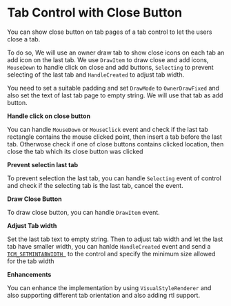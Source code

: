 # Tab Control with Close Button
You can show close button on tab pages of a tab control to let the users close a tab.

To do so, We will use an owner draw tab to show close icons on each tab an add icon on the last tab. We use `DrawItem` to draw close and add icons, `MouseDown` to handle click on close and add buttons, `Selecting` to prevent selecting of the last tab and `HandleCreated` to adjust tab width.

You need to set a suitable padding and set `DrawMode` to `OwnerDrawFixed` and also set the text of last tab page to empty string. We will use that tab as add button. 

**Handle click on close button**

You can handle `MouseDown` or `MouseClick` event and check if the last tab rectangle contains the mouse clicked point, then insert a tab before the last tab. Otherwose check if one of close buttons contains clicked location, then close the tab which its close button was clicked

**Prevent selectin last tab**

To prevent selection the last tab, you can handle `Selecting` event of control and check if the selecting tab is the last tab, cancel the event.

**Draw Close Button**

To draw close button, you can handle `DrawItem` event. 

**Adjust Tab width**

Set the last tab text to empty string. Then to adjust tab width and let the last tab have smaller width, you can hanlde `HandleCreated` event and send a [`TCM_SETMINTABWIDTH `](https://msdn.microsoft.com/en-us/library/windows/desktop/bb760637(v=vs.85).aspx) to the control and specify the minimum size allowed for the tab width

**Enhancements**

You can enhance the implementation by using `VisualStyleRenderer` and also supporting different tab orientation and also adding rtl support.
